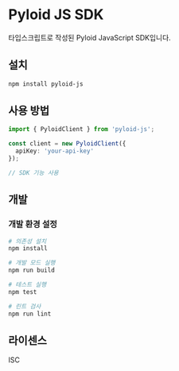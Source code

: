# Pyloid JS SDK

타입스크립트로 작성된 Pyloid JavaScript SDK입니다.

## 설치

```bash
npm install pyloid-js
```

## 사용 방법

```typescript
import { PyloidClient } from 'pyloid-js';

const client = new PyloidClient({
  apiKey: 'your-api-key'
});

// SDK 기능 사용
```

## 개발

### 개발 환경 설정

```bash
# 의존성 설치
npm install

# 개발 모드 실행
npm run build

# 테스트 실행
npm test

# 린트 검사
npm run lint
```

## 라이센스

ISC 